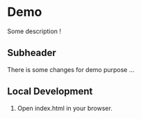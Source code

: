 # Demo

Some description !


## Subheader

There is some changes for demo purpose ...

## Local Development

1. Open index.html in your browser.